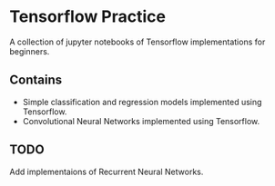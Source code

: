 # Tensorflow Practice

A collection of jupyter notebooks of Tensorflow implementations for beginners.

## Contains

* Simple classification and regression models implemented using Tensorflow.
* Convolutional Neural Networks implemented using Tensorflow.

## TODO

Add implementaions of Recurrent Neural Networks.
